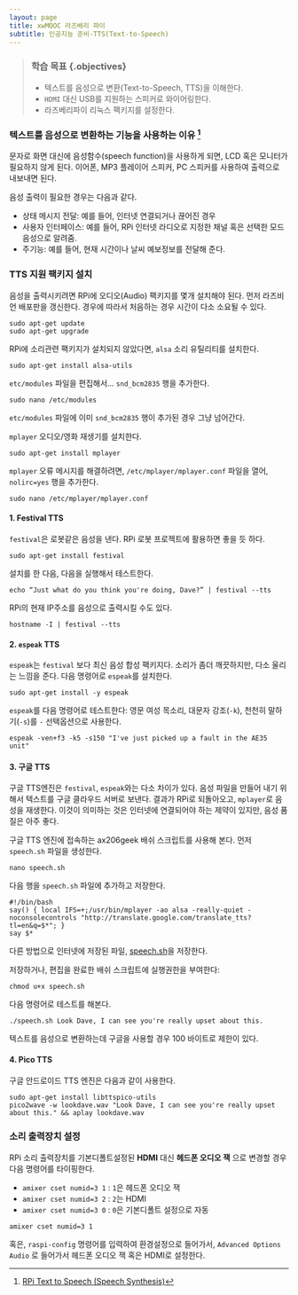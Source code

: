 ```yaml
---
layout: page
title: xwMOOC 라즈베리 파이
subtitle: 인공지능 준비-TTS(Text-to-Speech)
---
```


> ### 학습 목표 {.objectives}
>
> * 텍스트를 음성으로 변환(Text-to-Speech, TTS)을 이해한다.
> * `HDMI` 대신 USB를 지원하는 스피커로 와이어링한다.
> * 라즈베리파이 리눅스 팩키지를 설정한다.

### 텍스트를 음성으로 변환하는 기능을 사용하는 이유 [^rpi-tts]

[^rpi-tts]: [RPi Text to Speech (Speech Synthesis)](http://elinux.org/RPi_Text_to_Speech_(Speech_Synthesis))


문자로 화면 대신에 음성함수(speech function)을 사용하게 되면, LCD 혹은 모니터가 필요하지 않게 된다.
이어폰, MP3 플레이어 스피커, PC 스피커를 사용하여 출력으로 내보내면 된다.

음성 출력이 필요한 경우는 다음과 같다.

* 상태 메시지 전달: 예를 들어, 인터넷 연결되거나 끊어진 경우
* 사용자 인터페이스: 예를 들어, RPi 인터넷 라디오로 지정한 채널 혹은 선택한 모드 음성으로 알려줌.
* 주기능: 예를 들어, 현재 시간이나 날씨 예보정보를 전달해 준다.

### TTS 지원 팩키지 설치

음성을 출력시키려면 RPi에 오디오(Audio) 팩키지를 몇개 설치해야 된다. 
먼저 라즈비언 배포판을 갱신한다.
경우에 따라서 처음하는 경우 시간이 다소 소요될 수 있다.

~~~ {.shell}
sudo apt-get update
sudo apt-get upgrade
~~~

RPi에 소리관련 팩키지가 설치되지 않았다면, `alsa` 소리 유틸리티를 설치한다.

~~~ {.shell}
sudo apt-get install alsa-utils
~~~

`etc/modules` 파일을 편집해서... `snd_bcm2835` 행을 추가한다.

~~~ {.shell}
sudo nano /etc/modules
~~~

`etc/modules` 파일에 이미 `snd_bcm2835` 행이 추가된 경우 그냥 넘어간다.

`mplayer` 오디오/영화 재생기를 설치한다.

~~~ {.shell}
sudo apt-get install mplayer
~~~

`mplayer` 오류 메시지를 해결하려면, `/etc/mplayer/mplayer.conf` 파일을 열어, `nolirc=yes` 행을 추가한다.

~~~ {.shell}
sudo nano /etc/mplayer/mplayer.conf
~~~

#### 1. Festival TTS

`festival`은 로봇같은 음성을 낸다. RPi 로봇 프로젝트에 활용하면 좋을 듯 하다.

~~~ {.shell}
sudo apt-get install festival
~~~

설치를 한 다음, 다음을 실행해서 테스트한다.

~~~ {.shell}
echo “Just what do you think you're doing, Dave?” | festival --tts
~~~

RPi의 현재 IP주소를 음성으로 출력시킬 수도 있다.

~~~ {.shell}
hostname -I | festival --tts
~~~

#### 2. `espeak` TTS

`espeak`는 `festival` 보다 최신 음성 합성 팩키지다. 소리가 좀더 깨끗하지만, 다소 울리는 느낌을 준다. 다음 명령어로 `espeak`를 설치한다.

~~~ {.shell}
sudo apt-get install -y espeak
~~~

`espeak`를 다음 명령어로 테스트한다: 영문 여성 목소리, 대문자 강조(`-k`), 천천히 말하기(`-s`)를 `-` 선택옵션으로 사용한다.


~~~ {.shell}
espeak -ven+f3 -k5 -s150 "I've just picked up a fault in the AE35 unit"
~~~

#### 3. 구글 TTS

구글 TTS엔진은 `festival`, `espeak`와는 다소 차이가 있다. 음성 파일을 만들어 내기 위해서 텍스트를 구글 클라우드 서버로 보낸다. 결과가 RPi로 되돌아오고, `mplayer`로 음성을 재생한다.
이것이 의미하는 것은 인터넷에 연결되어야 하는 제약이 있지만, 음성 품질은 아주 좋다.

구글 TTS 엔진에 접속하는 ax206geek 배쉬 스크립트를 사용해 본다. 먼저 `speech.sh` 파일을 생성한다.

~~~ {.shell}
nano speech.sh
~~~

다음 행을 `speech.sh` 파일에 추가하고 저장한다. 

~~~ {.shell}
#!/bin/bash
say() { local IFS=+;/usr/bin/mplayer -ao alsa -really-quiet -noconsolecontrols "http://translate.google.com/translate_tts?tl=en&q=$*"; }
say $*
~~~

다른 방법으로 인터넷에 저장된 파일, [speech.sh](http://elinux.org/images/8/87/Speech.sh)을 저장한다.

저장하거나, 편집을 완료한 배쉬 스크립트에 실행권한을 부여한다:

~~~ {.shell}
chmod u+x speech.sh
~~~

다음 명령어로 테스트를 해본다.

~~~ {.shell}
./speech.sh Look Dave, I can see you're really upset about this.
~~~

텍스트를 음성으로 변환하는데 구글을 사용할 경우 100 바이트로 제한이 있다.

#### 4. Pico TTS

구글 안드로이드 TTS 엔진은 다음과 같이 사용한다.

~~~ {.shell}
sudo apt-get install libttspico-utils
pico2wave -w lookdave.wav "Look Dave, I can see you're really upset about this." && aplay lookdave.wav
~~~

### 소리 출력장치 설정

RPi 소리 출력장치를 기본디폴트설정된 **HDMI** 대신 **헤드폰 오디오 잭** 으로 변경할 경우 다음 명령어를 타이핑한다.

* `amixer cset numid=3 1` : `1`은 헤드폰 오디오 잭
* `amixer cset numid=3 2` : `2`는 HDMI
* `amixer cset numid=3 0` : `0`은 기본디폴트 설정으로 자동

~~~ {.shell}
amixer cset numid=3 1
~~~

혹은, `raspi-config` 명령어를 입력하여 환경설정으로 들어가서, `Advanced Options` `Audio` 로 들어가서 헤드폰 오디오 잭 혹은 HDMI로 설정한다.
